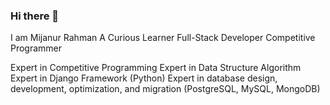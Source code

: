 ### Hi there 👋
I am Mijanur Rahman
A Curious Learner Full-Stack Developer Competitive  Programmer



Expert in Competitive Programming
Expert in Data Structure Algorithm
Expert in Django Framework (Python)
Expert in database design, development, optimization, and migration
(PostgreSQL, MySQL, MongoDB)

<!--
**Mijan-2001/Mijan-2001** is a ✨ _special_ ✨ repository because its `README.md` (this file) appears on your GitHub profile.

Here are some ideas to get you started:

- 🔭 I’m currently working on ...
- 🌱 I’m currently learning ...
- 👯 I’m looking to collaborate on ...
- 🤔 I’m looking for help with ...
- 💬 Ask me about ..
- 😄 Pronouns: ...
- ⚡ Fun fact: ...
-->
